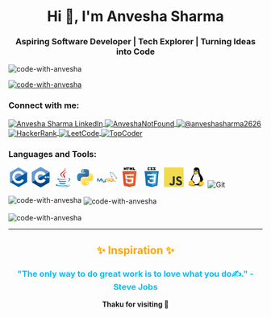 <h1 align="center">Hi 👋, I'm Anvesha Sharma</h1>
<h3 align="center">Aspiring Software Developer | Tech Explorer | Turning Ideas into Code</h3>

<p align="left"> 
    <img src="https://komarev.com/ghpvc/?username=code-with-anvesha&label=Profile%20views&color=0e75b6&style=flat" alt="code-with-anvesha" />
</p>

<p align="left"> 
    <a href="https://github.com/ryo-ma/github-profile-trophy">
        <img src="https://github-profile-trophy.vercel.app/?username=code-with-anvesha" alt="code-with-anvesha" />
    </a> 
</p>

<h3 align="left">Connect with me:</h3>
<p>
    <a href="https://www.linkedin.com/in/anvesha-s-412908293/" target="blank">
        <img align="center" src="https://raw.githubusercontent.com/rahuldkjain/github-profile-readme-generator/master/src/images/icons/Social/linked-in-alt.svg" alt="Anvesha Sharma LinkedIn" height="30" width="40" />
    </a>
    <a href="https://instagram.com/AnveshaNotFound" target="blank">
        <img align="center" src="https://raw.githubusercontent.com/rahuldkjain/github-profile-readme-generator/master/src/images/icons/Social/instagram.svg" alt="AnveshaNotFound" height="30" width="40" />
    </a>
    <a href="https://www.youtube.com/c/@anveshasharma2626" target="blank">
        <img align="center" src="https://raw.githubusercontent.com/rahuldkjain/github-profile-readme-generator/master/src/images/icons/Social/youtube.svg" alt="@anveshasharma2626" height="30" width="40" />
    </a>
    <a href="https://www.hackerrank.com/sharmaanvesha905" target="blank">
        <img align="center" src="https://raw.githubusercontent.com/rahuldkjain/github-profile-readme-generator/master/src/images/icons/Social/hackerrank.svg" alt="HackerRank" height="30" width="40" />
    </a>
    <a href="https://leetcode.com/anvesha_er/" target="blank">
        <img align="center" src="https://raw.githubusercontent.com/rahuldkjain/github-profile-readme-generator/master/src/images/icons/Social/leet-code.svg" alt="LeetCode" height="30" width="40" />
    </a>
    <a href="https://www.topcoder.com/members/anvesha_er" target="blank">
        <img align="center" src="https://raw.githubusercontent.com/rahuldkjain/github-profile-readme-generator/master/src/images/icons/Social/topcoder.svg" alt="TopCoder" height="30" width="40" />
    </a>
</p>

<h3 align="left">Languages and Tools:</h3>
<p align="left"> 
    <img src="https://raw.githubusercontent.com/devicons/devicon/master/icons/c/c-original.svg" alt="C" width="40" height="40"/> 
    <img src="https://raw.githubusercontent.com/devicons/devicon/master/icons/cplusplus/cplusplus-original.svg" alt="C++" width="40" height="40"/> 
    <img src="https://raw.githubusercontent.com/devicons/devicon/master/icons/java/java-original.svg" alt="Java" width="40" height="40"/> 
    <img src="https://raw.githubusercontent.com/devicons/devicon/master/icons/python/python-original.svg" alt="Python" width="40" height="40"/> 
    <img src="https://raw.githubusercontent.com/devicons/devicon/master/icons/mysql/mysql-original-wordmark.svg" alt="MySQL" width="40" height="40"/> 
    <img src="https://raw.githubusercontent.com/devicons/devicon/master/icons/html5/html5-original-wordmark.svg" alt="HTML5" width="40" height="40"/> 
    <img src="https://raw.githubusercontent.com/devicons/devicon/master/icons/css3/css3-original-wordmark.svg" alt="CSS3" width="40" height="40"/> 
    <img src="https://raw.githubusercontent.com/devicons/devicon/master/icons/javascript/javascript-original.svg" alt="JavaScript" width="40" height="40"/> 
    <img src="https://raw.githubusercontent.com/devicons/devicon/master/icons/linux/linux-original.svg" alt="Linux" width="40" height="40"/> 
    <img src="https://www.vectorlogo.zone/logos/git-scm/git-scm-icon.svg" alt="Git" width="40" height="40"/> 
</p>

<p><img align="left" src="https://github-readme-stats.vercel.app/api/top-langs?username=code-with-anvesha&show_icons=true&locale=en&layout=compact" alt="code-with-anvesha" /></p>

<p>&nbsp;<img align="center" src="https://github-readme-stats.vercel.app/api?username=code-with-anvesha&show_icons=true&locale=en" alt="code-with-anvesha" /></p>

<p><img align="center" src="https://github-readme-streak-stats.herokuapp.com/?user=code-with-anvesha&" alt="code-with-anvesha" /></p>

---

<h2 align="center" style="color: #FFA500;">✨ Inspiration ✨</h2>
<h3 align="center" style="color: #00BFFF;">"The only way to do great work is to love what you do✍️." - Steve Jobs</h3>

<p align="center"> <b>Thaku for visiting 🦋</b> </p>
